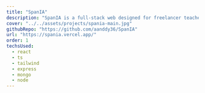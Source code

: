 ```yaml
---
title: "SpanIA"
description: "SpanIA is a full-stack web designed for freelancer teachers that want a platform to organize their classes. All registered students can schedule and track their classes, and the teacher can create its schedule, track the upcoming classes and analyze its selling statistics."
cover: "../../assets/projects/spania-main.jpg"
githubRepo: "https://github.com/aanddy36/SpanIA"
url: "https://spania.vercel.app/"
order: 1
techsUsed:
  - react
  - ts
  - tailwind
  - express
  - mongo
  - node
---
```

